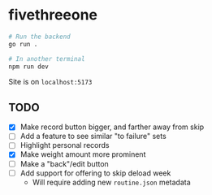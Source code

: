 # fivethreeone

```bash
# Run the backend
go run .

# In another terminal
npm run dev
```

Site is on `localhost:5173`

## TODO

- [x] Make record button bigger, and farther away from skip
- [ ] Add a feature to see similar "to failure" sets
- [ ] Highlight personal records
- [x] Make weight amount more prominent
- [ ] Make a "back"/edit button
- [ ] Add support for offering to skip deload week
  - Will require adding new `routine.json` metadata